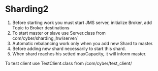 # Sharding2
1. Before starting work you must start JMS server, initialize Broker, add Topic to Broker destinations
2. To start master or slave use Server.class from com/cyber/sharding_hw/server/
3. Automatic rebalancing work only when you add new Shard to master.
4. Before adding new shard necessarily to start this shard.
5. When shard reaches his setted maxCapacity, it will inform master.

To test client use TestClient.class from /com/cyber/test_client/

